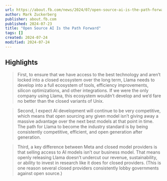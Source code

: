 ```yaml
---
url: https://about.fb.com/news/2024/07/open-source-ai-is-the-path-forward/
author: Mark Zuckerberg
publisher: about.fb.com
published: 2024-07-23
title: "Open Source AI Is the Path Forward"
tags: []
created: 2024-07-24
modified: 2024-07-24
---
```


## Highlights

> First, to ensure that we have access to the best technology and aren’t locked into a closed ecosystem over the long term, Llama needs to develop into a full ecosystem of tools, efficiency improvements, silicon optimizations, and other integrations. If we were the only company using Llama, this ecosystem wouldn’t develop and we’d fare no better than the closed variants of Unix.

> Second, I expect AI development will continue to be very competitive, which means that open sourcing any given model isn’t giving away a massive advantage over the next best models at that point in time. The path for Llama to become the industry standard is by being consistently competitive, efficient, and open generation after generation.

> Third, a key difference between Meta and closed model providers is that selling access to AI models isn’t our business model. That means openly releasing Llama doesn’t undercut our revenue, sustainability, or ability to invest in research like it does for closed providers. (This is one reason several closed providers consistently lobby governments against open source.)

